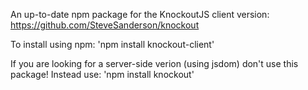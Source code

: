 An up-to-date npm package for the KnockoutJS client version: https://github.com/SteveSanderson/knockout

To install using npm: 'npm install knockout-client'

If you are looking for a server-side verion (using jsdom) don't use this package! Instead use: 'npm install knockout'
